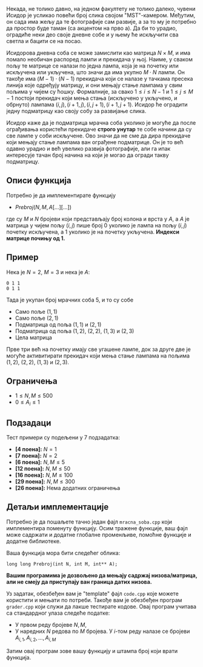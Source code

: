 ﻿Некада, не толико давно, на једном факултету не толико далеко, чувени Исидор је усликао повећи број слика својом "MST"-камером. Међутим, он сада има жељу да те фотографије сам развије, а за то му је потребно да простор буде таман (са акцентом на прво а). Да би то урадио, оградиће неки део своје дневне собе и у њему ће искључити сва светла и бацити се на посао.

Исидорова дневна соба се може замислити као матрица $N\times M$, и има помало необичан распоред  лампи и прекидача у њој. Наиме, у сваком пољу те матрице се налази по једна лампа, која је на почетку или искључена или укључена, што значи да има укупно $M\cdot N$ лампи. Он такође има $(M-1)\cdot (N-1)$ прекидача који се налазе у тачкама пресека линија које одређују матрицу, и они мењају стање лампама у свим пољима у чијем су ћошку. Формалније, за свако $1\le i\le N-1$ и $1\le j\le M-1$ постоји прекидач који мења стања (искључено у укључено, и обрнуто) лампама $(i,j), (i+1,j), (i,j+1), (i+1,j+1)$. Исидор ће оградити једну подматрицу као своју собу за развијање слика.

Исидор каже да је подматрица мрачна соба уколико је могуће да после ограђивања користећи прекидаче **строго унутар** те собе начини да су све лампе у соби искључене. Ово значи да не сме да дира прекидаче који мењају стање лампама ван ограђене подматрице. Он је то већ одавно урадио и већ увелико развија фотографије, али га ипак интересује тачан број начина на који је могао да огради такву подматрицу.


## Описи функција

Потребно је да имплементирате функцију

* $Prebroj(N, M, A[\ldots][\ldots])$

где су $M$ и $N$ бројеви који представљају број колона и врста у $A$, а $A$ је матрица у чијем пољу $(i,j)$ пише број $0$ уколико је лампа на пољу $(i,j)$ почетку искључена, а $1$ уколико је на почетку укључена. **Индекси матрице почињу од 1.**
## Пример

Нека је $N=2$, $M=3$ и нека је $A$:
~~~
0 1 1
0 1 1
~~~
Тада је укупан број мрачних соба $5$, и то су собе
- Само поље $(1,1)$
- Само поље $(2,1)$
- Подматрица од поља $(1,1)$ и $(2,1)$
- Подматрица од поља $(1,2)$, $(2,2)$, $(1,3)$ и $(2,3)$
- Цела матрица

Прве три већ на почетку имају све угашене лампе, док за друге две је могуће активитирати прекидач који мења стање лампама на пољима $(1,2)$, $(2,2)$, $(1,3)$ и $(2,3)$.

## Ограничења

-   $1 \leq N,M \leq 500$
-   $0 \leq A_i \leq 1$
## Подзадаци
Тест примери су подељени у $7$ подзадатка:
-   **[4 поена]:** $N=1$
-   **[7 поена]:** $N=2$
-   **[6 поена]:** $N,M\leq5$
-   **[12 поена]:** $N,M\leq50$
-   **[16 поена]:** $N,M\leq100$
-   **[29 поена]:** $N,M\leq300$
-   **[26 поена]:** Нема додатних ограничења
## Детаљи имплементације

Потребно је да пошаљете тачно један фајл `mracna_soba.cpp` који имплементира поменуту функцију. Осим тражене функције, ваш фајл може садржати и додатне глобалне променљиве, помоћне функције и додатне библиотеке.

Ваша функција мора бити следећег облика:

`long long Prebroj(int N, int M, int** A);`

**Вашим програмима је дозвољено да мењају садржај низова/матрица, али не смеју да приступају ван граница датих низова.**

Уз задатак, обезбеђен вам је "template" фајл `code.cpp` које можете користити и мењати по потреби. Такође вам је обезбеђен програм `grader.cpp` који служи да лакше тестирате кодове. Овај програм учитава са стандардног улаза следеће податке:

* У првом реду бројеве $N, M$,
* У наредних $N$ редова по $M$ бројева. У $i$-том реду налазе се бројеви $A_{i,1}, A_{i,2}, \ldots, A_{i,M}$

Затим овај програм зове вашу функцију и штампа број који врати функција.

